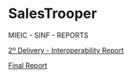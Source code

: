 # SalesTrooper
MIEIC - SINF - REPORTS


[2º Delivery - Interoperability Report](https://docs.google.com/document/d/1f_63guHtJoZHhg0IeWOlMaLoJ3Yh8BwKqF9smiNVbBU/edit?usp=sharing)

[Final Report](https://docs.google.com/document/d/1czN39IQ57OICEZKG3sQhaxQpEMrxrZlm6Fzeo_YvvN4/edit?usp=sharing)


